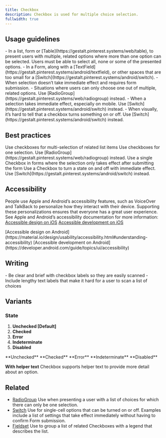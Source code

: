 ```yaml
---
title: Checkbox
description: Checkbox is used for multiple choice selection.
fullwidth: true
---
```


<ImgContainer src="https://i.pinimg.com/originals/d3/66/fb/d366fb0a6b4bc150779c149aea472a24.jpg" alt="Primary example of Checkbox component" />

## Usage guidelines

<TwoCol>
  <Group>
    <Do title="When to use" />
    - In a list, form or [Table](https://gestalt.pinterest.systems/web/table), to present users with multiple, related options where more than one option can be selected. Users must be able to select all, none or some of the presented options.
    - In a Form, along with a [TextField](https://gestalt.pinterest.systems/android/textfield), or other spaces that are too small for a [Switch](https://gestalt.pinterest.systems/android/switch).
    - When selection doesn’t take immediate effect and requires form submission.
  </Group>

  <Group>
    <Dont title="When not to use" />
    - Situations where users can only choose one out of multiple, related options. Use [RadioGroup](https://gestalt.pinterest.systems/web/radiogroup) instead.
    - When a selection takes immediate effect, especially on mobile. Use [Switch](https://gestalt.pinterest.systems/android/switch) instead.
    - When visually, it’s hard to tell that a checkbox turns something on or off. Use [Switch](https://gestalt.pinterest.systems/android/switch) instead.
  </Group>
  </TwoCol>

## Best practices

<TwoCol>
  <Group>
    <ImgContainer src="https://i.pinimg.com/originals/32/33/bb/3233bb3a92c57dd29f2b5f2fd2a417f7.jpg" noPadding alt="Example of correct multi-select use" />
    <Do title="Do" />
    Use checkboxes for multi-selection of related list items
  </Group>

  <Group>
    <ImgContainer src="https://i.pinimg.com/originals/1e/14/24/1e14245a26f12cf014028d24b00a6317.jpg" noPadding alt="Example of incorrect single-select use" />
    <Dont title="Don't" />
    Use checkboxes for one selection. Use [RadioGroup](https://gestalt.pinterest.systems/web/radiogroup) instead.
  </Group>
</TwoCol>

<TwoCol>
  <Group>
    <ImgContainer src="https://i.pinimg.com/originals/b2/20/93/b2209377241895d0471bde7340ee85c2.jpg" noPadding alt="Example of correct single checkbox use" />
    <Do title="Do" />
    Use a single Checkbox in forms where the selection only takes effect after submitting the form
  </Group>

  <Group>
    <ImgContainer src="https://i.pinimg.com/originals/e7/07/02/e70702e40416c5f4f89e92eca2bbb490.jpg" noPadding alt="Example of incorrect immediate effect use" />
    <Dont title="Don't" />
    Use a Checkbox to turn a state on and off with immediate effect. Use [Switch](https://gestalt.pinterest.systems/android/switch) instead.
  </Group>
</TwoCol>

## Accessibility

People use Apple and Android’s accessibility features, such as VoiceOver and TalkBack to personalize how they interact with their device. Supporting these personalizations ensures that everyone has a great user experience. See Apple and Android’s accessibility documentation for more information:
<TwoCol>
  <Group>
    [Accessible design on iOS](https://developer.apple.com/design/human-interface-guidelines/accessibility/overview/introduction/)
    [Accessible development on iOS](https://developer.apple.com/accessibility/ios/)
  </Group>

  <Group>
    [Accessible design on Android](https://material.io/design/usability/accessibility.html#understanding-accessibility)
    [Accessible development on Android](https://developer.android.com/guide/topics/ui/accessibility)
  </Group>
</TwoCol>

## Writing

<TwoCol>
  <Group>
    <Do title="Do" />
    - Be clear and brief with checkbox labels so they are easily scanned
  </Group>

  <Group>
    <Dont title="Don't" />
    - Include lengthy text labels that make it hard for a user to scan a list of choices
  </Group>
</TwoCol>

## Variants

### State

1. **Unchecked [Default]**
1. **Checked**
1. **Error**
1. **Indeterminate**
1. **Disabled**

<ThreeCol spacing="expanded">
  <Group>
    <ImgContainer src="https://i.pinimg.com/originals/45/01/9f/45019f108f27c0d3aa9480fcf001b115.jpg" noPadding alt="Example of unchecked checkbox" />
    **Unchecked**
  </Group>

  <Group>
    <ImgContainer src="https://i.pinimg.com/originals/fd/06/05/fd06051095a0d1c76122ec282ec54bea.jpg" noPadding alt="Example of checked checkbox" />
    **Checked**
  </Group>

  <Group>
    <ImgContainer src="https://i.pinimg.com/originals/60/60/48/60604885afd2ee2e8b9cad4c1efdbb0a.jpg" noPadding alt="Example of checkbox with an error" />
    **Error**
  </Group>

  <Group>
    <ImgContainer src="https://i.pinimg.com/originals/e0/ab/e1/e0abe172b2dfe56166d33b5d8a8175f2.jpg" noPadding alt="Example of checkbox with an indeterminate state" />
    **Indeterminate**
  </Group>

  <Group>
    <ImgContainer src="https://i.pinimg.com/originals/82/50/5c/82505c5eb557f3b85049965ccbe14435.jpg" noPadding alt="Example of checkbox with a disabled state" />
    **Disabled**
  </Group>
</ThreeCol>

**With helper text**
Checkbox supports helper text to provide more detail about an option.

<ImgContainer src="https://i.pinimg.com/originals/dd/12/5a/dd125a30d6fb4cdd8c44c002f363dd56.jpg" noPadding alt="Example of checkbox with helper text" />

## Related

- [RadioGroup](https://gestalt.pinterest.systems/web/radiogroup)
  Use when presenting a user with a list of choices for which there can only be one selection.
- [Switch](https://gestalt.pinterest.systems/android/switch)
  Use for single-cell options that can be turned on or off. Examples include a list of settings that take effect immediately without having to confirm Form submission.
- [Fieldset](https://gestalt.pinterest.systems/web/fieldset)
  Use to group a list of related Checkboxes with a legend that describes the list.
